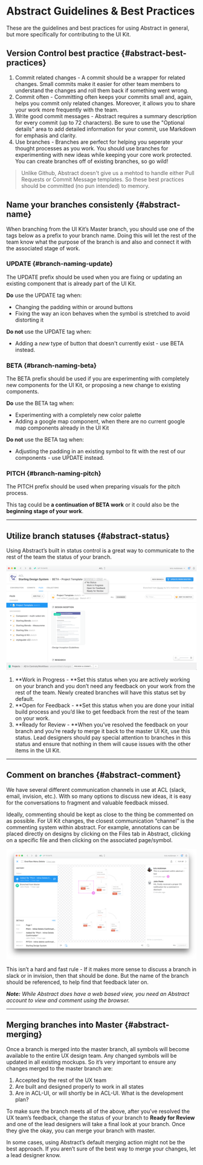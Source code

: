 # Abstract Guidelines & Best Practices

These are the guidelines and best practices for using Abstract in general, but more specifically for contributing to the UI Kit.

## Version Control best practice {#abstract-best-practices}

1. Commit related changes - A commit should be a wrapper for related changes. Small commits make it easier for other team members to understand the changes and roll them back if something went wrong.
2. Commit often - Committing often keeps your commits small and, again, helps you commit only related changes. Moreover, it allows you to share your work more frequently with the team.
3. Write good commit messages - Abstract requires a summary description for every commit (up to 72 characters). Be sure to use the "Optional details" area to add detailed information for your commit, use Markdown for emphasis and clarity.
4. Use branches - Branches are perfect for helping you seperate your thought processes as you work. You should use branches for experimenting with new ideas while keeping your core work protected. You can create branches off of existing branches, so go wild!

> Unlike Github, Abstract doesn't give us a mehtod to handle either Pull Requests or Commit Message templates. So these best practices should be committed (no pun intended) to memory.

## Name your branches consistenly {#abstract-name}

When branching from the UI Kit’s Master branch, you should use one of the tags below as a prefix to your branch name. Doing this will let the rest of the team know what the purpose of the branch is and also and connect it with the associated stage of work.

### **UPDATE** {#branch-naming-update}

The UPDATE prefix should be used when you are fixing or updating an existing component that is already part of the UI Kit.

**Do** use the UPDATE tag when:

* Changing the padding within or around buttons
* Fixing the way an icon behaves when the symbol is stretched to avoid distorting it

**Do not** use the UPDATE tag when:

* Adding a _new_ type of button that doesn't currently exist - use BETA instead.

### **BETA** {#branch-naming-beta}

The BETA prefix should be used if you are experimenting with completely new components for the UI Kit, or proposing a new change to existing components.

**Do** use the BETA tag when:

* Experimenting with a completely new color palette
* Adding a google map component, when there are no current google map components already in the UI Kit

**Do not** use the BETA tag when:

* Adjusting the padding in an existing symbol to fit with the rest of our components - use UPDATE instead.

### **PITCH** {#branch-naming-pitch}

The PITCH prefix should be used when preparing visuals for the pitch process.

This tag could be **a continuation of BETA work** or it could also be the **beginning stage of your work**.

---

## Utilize branch statuses {#abstract-status}

Using Abstract’s built in status control is a great way to communicate to the rest of the team the status of your branch.

![](/assets/branch-statuses.png)

1. **Work in Progress - **Set this status when you are actively working on your branch and you don’t need any feedback on your work from the rest of the team. Newly created branches will have this status set by default.
2. **Open for Feedback - **Set this status when you are done your initial build process and you’d like to get feedback from the rest of the team on your work.
3. **Ready for Review - **When you’ve resolved the feedback on your branch and you’re ready to merge it back to the master UI Kit, use this status. Lead designers should pay special attention to branches in this status and ensure that nothing in them will cause issues with the other items in the UI Kit.

---

## Comment on branches {#abstract-comment}

We have several different communication channels in use at ACL \(slack, email, invision, etc.\). With so many options to discuss new ideas, it is easy for the conversations to fragment and valuable feedback missed.

Ideally, commenting should be kept as close to the thing be commented on as possible. For UI Kit changes, the closest communication “channel” is the commenting system within abstract. For example, annotations can be placed directly on designs by clicking on the Files tab in Abstract, clicking on a specific file and then clicking on the associated page/symbol.

![](/assets/branch-commenting.png)

This isn’t a hard and fast rule - If it makes more sense to discuss a branch in slack or in invision,  then that should be done. But the name of the branch should be referenced, to help find that feedback later on.

_**Note:** While Abstract does have a web based view, you need an Abstract account to view and comment using the browser._

---

## Merging branches into Master {#abstract-merging}

Once a branch is merged into the master branch, all symbols will become available to the entire UX design team. Any changed symbols will be updated in all existing mockups. So it’s very important to ensure any changes merged to the master branch are:

1. Accepted by the rest of the UX team
2. Are built and designed properly to work in all states
3. Are in ACL-UI, or will shortly be in ACL-UI. What is the development plan?

To make sure the branch meets all of the above, after you’ve resolved the UX team’s feedback, change the status of your branch to **Ready for Review** and one of the lead designers will take a final look at your branch. Once they give the okay, you can merge your branch with master.

In some cases, using Abstract’s default merging action might not be the best approach. If you aren’t sure of the best way to merge your changes, let a lead designer know.

